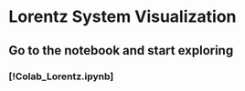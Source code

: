 # Lorentz System Visualization


## Go to the notebook and start exploring
### [!Colab_Lorentz.ipynb]
